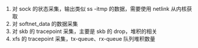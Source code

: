1. 对 sock 的状态采集，输出类似 ss -itmp 的数据，需要使用 netlink 从内核获取
2. 对 softnet_data 的数据采集
3. 对 skb 的 tracepoint 采集，主要是 skb 的 drop，堆积的相关
4. xfs 的 tracepoint 采集，tx-queue、rx-queue 队列堆积数量
